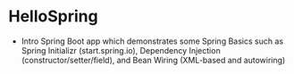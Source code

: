 # HelloSpring

- Intro Spring Boot app which demonstrates some Spring Basics such as Spring Initializr (start.spring.io), Dependency Injection (constructor/setter/field), and Bean Wiring (XML-based and autowiring)
